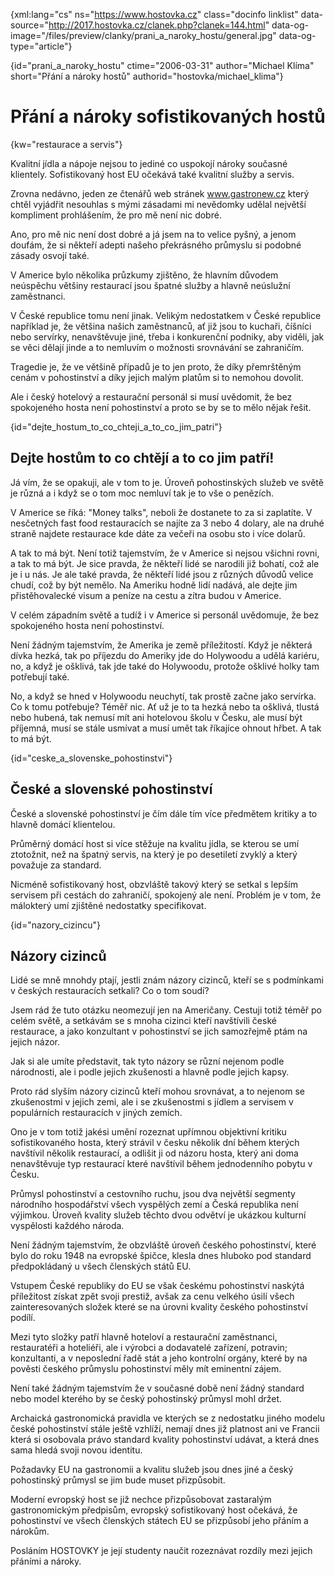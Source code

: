 
{xml:lang="cs" ns="https://www.hostovka.cz" class="docinfo linklist" data-source="http://2017.hostovka.cz/clanek.php?clanek=144.html" data-og-image="/files/preview/clanky/prani\_a\_naroky_hostu/general.jpg" data-og-type="article"}

{id="prani\_a\_naroky\_hostu" ctime="2006-03-31" author="Michael Klíma" short="Přání a nároky hostů" authorid="hostovka/michael\_klima"}

# Přání a nároky sofistikovaných hostů

<!-- generated attribute kw by user_udpatekw.sh on 2019-02-23, do not edit -->

{kw="restaurace a servis"}

Kvalitní jídla a nápoje nejsou to jediné co uspokojí nároky současné klientely. Sofistikovaný host EU očekává také kvalitní služby a servis.

Zrovna nedávno, jeden ze čtenářů web stránek www.gastronew.cz který chtěl vyjádřit nesouhlas s mými zásadami mi nevědomky udělal největší kompliment prohlášením, že pro mě není nic dobré.

Ano, pro mě nic není dost dobré a já jsem na to velice pyšný, a jenom doufám, že si někteří adepti našeho překrásného průmyslu si podobné zásady osvojí také.

V Americe bylo několika průzkumy zjištěno, že hlavním důvodem neúspěchu většiny restaurací jsou špatné služby a hlavně neúslužní zaměstnanci.

V České republice tomu není jinak. Velikým nedostatkem v České republice například je, že většina našich zaměstnanců, ať již jsou to kuchaři, číšníci nebo servírky, nenavštěvuje jiné, třeba i konkurenční podniky, aby viděli, jak se věci dělají jinde a to nemluvím o možnosti srovnávání se zahraničím.

Tragedie je, že ve většině případů je to jen proto, že díky přemrštěným cenám v pohostinství a díky jejich malým platům si to nemohou dovolit.

Ale i český hotelový a restaurační personál si musí uvědomit, že bez spokojeného hosta není pohostinství a proto se by se to mělo nějak řešit.

{id="dejte\_hostum\_to\_co\_chteji\_a\_to\_co\_jim_patri"}

## Dejte hostům to co chtějí a to co jim patří!

Já vím, že se opakuji, ale v tom to je. Úroveň pohostinských služeb ve světě je různá a i když se o tom moc nemluví tak je to vše o penězích.

V Americe se říká: "Money talks", neboli že dostanete to za si zaplatíte. V nesčetných fast food restauracích se najíte za 3 nebo 4 dolary, ale na druhé straně najdete restaurace kde dáte za večeři na osobu sto i více dolarů.

A tak to má být. Není totiž tajemstvím, že v Americe si nejsou všichni rovni, a tak to má být. Je sice pravda, že někteří lidé se narodili již bohatí, což ale je i u nás. Je ale také pravda, že někteří lidé jsou z různých důvodů velice chudí, což by být nemělo. Na Ameriku hodně lidí nadává, ale dejte jim přistěhovalecké visum a peníze na cestu a zítra budou v Americe.

V celém západním světě a tudíž i v Americe si personál uvědomuje, že bez spokojeného hosta není pohostinství.

Není žádným tajemstvím, že Amerika je země příležitostí. Když je některá dívka hezká, tak po příjezdu do Ameriky jde do Holywoodu a udělá kariéru, no, a když je ošklivá, tak jde také do Holywoodu, protože ošklivé holky tam potřebují také.

No, a když se hned v Holywoodu neuchytí, tak prostě začne jako servírka. Co k tomu potřebuje? Téměř nic. Ať už je to ta hezká nebo ta ošklivá, tlustá nebo hubená, tak nemusí mít ani hotelovou školu v Česku, ale musí být příjemná, musí se stále usmívat a musí umět tak říkajíce ohnout hřbet. A tak to má být.

{id="ceske\_a\_slovenske_pohostinstvi"}

## České a slovenské pohostinství

České a slovenské pohostinství je čím dále tím více předmětem kritiky a to hlavně domácí klientelou.

Průměrný domácí host si více stěžuje na kvalitu jídla, se kterou se umí ztotožnit, než na špatný servis, na který je po desetiletí zvyklý a který považuje za standard.

Nicméně sofistikovaný host, obzvláště takový který se setkal s lepším servisem při cestách do zahraničí, spokojený ale není. Problém je v tom, že málokterý umí zjištěné nedostatky specifikovat.

{id="nazory_cizincu"}

## Názory cizinců

Lidé se mně mnohdy ptají, jestli znám názory cizinců, kteří se s podmínkami v českých restauracích setkali? Co o tom soudí?

Jsem rád že tuto otázku neomezují jen na Američany. Cestuji totiž téměř po celém světě, a setkávám se s mnoha cizinci kteří navštívili české restaurace, a jako konzultant v pohostinství se jich samozřejmě ptám na jejich názor.

Jak si ale umíte představit, tak tyto názory se různí nejenom podle národnosti, ale i podle jejich zkušenosti a hlavně podle jejich kapsy.

Proto rád slyším názory cizinců kteří mohou srovnávat, a to nejenom se zkušenostmi v jejich zemi, ale i se zkušenostmi s jídlem a servisem v populárních restauracích v jiných zemích.

Ono je v tom totiž jakési umění rozeznat upřímnou objektivní kritiku sofistikovaného hosta, který strávil v česku několik dní během kterých navštívil několik restaurací, a odlišit ji od názoru hosta, který ani doma nenavštěvuje typ restaurací které navštívil během jednodenního pobytu v Česku.

Průmysl pohostinství a cestovního ruchu, jsou dva největší segmenty národního hospodářství všech vyspělých zemí a Česká republika není výjimkou. Úroveň kvality služeb těchto dvou odvětví je ukázkou kulturní vyspělosti každého národa.

Není žádným tajemstvím, že obzvláště úroveň českého pohostinství, které bylo do roku 1948 na evropské špičce, klesla dnes hluboko pod standard předpokládaný u všech členských států EU.

Vstupem České republiky do EU se však českému pohostinství naskýtá příležitost získat zpět svoji prestiž, avšak za cenu velkého úsilí všech zainteresovaných složek které se na úrovni kvality českého pohostinství podílí.

Mezi tyto složky patří hlavně hoteloví a restaurační zaměstnanci, restauratéři a hoteliéři, ale i výrobci a dodavatelé zařízení, potravin; konzultanti, a v neposlední řadě stát a jeho kontrolní orgány, které by na pověsti českého průmyslu pohostinství měly mít eminentní zájem.

Není také žádným tajemstvím že v současné době není žádný standard nebo model kterého by se český pohostinský průmysl mohl držet.

Archaická gastronomická pravidla ve kterých se z nedostatku jiného modelu české pohostinství stále ještě vzhlíží, nemají dnes již platnost ani ve Francii která si osobovala právo standard kvality pohostinství udávat, a která dnes sama hledá svoji novou identitu.

Požadavky EU na gastronomii a kvalitu služeb jsou dnes jiné a český pohostinský průmysl se jim bude muset přizpůsobit.

Moderní evropský host se již nechce přizpůsobovat zastaralým gastronomickým předpisům, evropský sofistikovaný host očekává, že pohostinství ve všech členských státech EU se přizpůsobí jeho přáním a nárokům.

Posláním HOSTOVKY je její studenty naučit rozeznávat rozdíly mezi jejich přáními a nároky.

